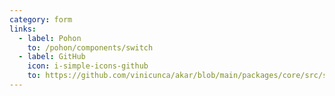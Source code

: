 ```yaml
---
category: form
links:
  - label: Pohon
    to: /pohon/components/switch
  - label: GitHub
    icon: i-simple-icons-github
    to: https://github.com/vinicunca/akar/blob/main/packages/core/src/switch/index.ts
---
```

